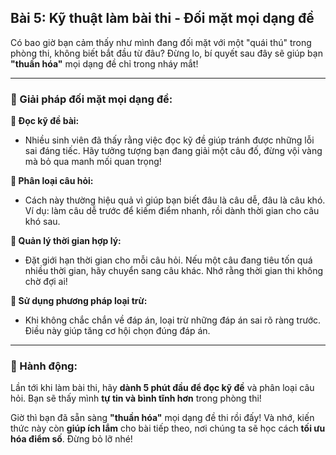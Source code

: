 ## Bài 5: Kỹ thuật làm bài thi - Đối mặt mọi dạng đề

Có bao giờ bạn cảm thấy như mình đang đối mặt với một "quái thú" trong phòng thi, không biết bắt đầu từ đâu? Đừng lo, bí quyết sau đây sẽ giúp bạn **"thuần hóa"** mọi dạng đề chỉ trong nháy mắt!

---

### 📌 Giải pháp đối mặt mọi dạng đề:

**🔹 Đọc kỹ đề bài:**
- Nhiều sinh viên đã thấy rằng việc đọc kỹ đề giúp tránh được những lỗi sai đáng tiếc. Hãy tưởng tượng bạn đang giải một câu đố, đừng vội vàng mà bỏ qua manh mối quan trọng!

**🔹 Phân loại câu hỏi:**
- Cách này thường hiệu quả vì giúp bạn biết đâu là câu dễ, đâu là câu khó. Ví dụ: làm câu dễ trước để kiếm điểm nhanh, rồi dành thời gian cho câu khó sau.

**🔹 Quản lý thời gian hợp lý:**
- Đặt giới hạn thời gian cho mỗi câu hỏi. Nếu một câu đang tiêu tốn quá nhiều thời gian, hãy chuyển sang câu khác. Nhớ rằng thời gian thi không chờ đợi ai!

**🔹 Sử dụng phương pháp loại trừ:**
- Khi không chắc chắn về đáp án, loại trừ những đáp án sai rõ ràng trước. Điều này giúp tăng cơ hội chọn đúng đáp án.

---

### 🚀 Hành động:

Lần tới khi làm bài thi, hãy **dành 5 phút đầu để đọc kỹ đề** và phân loại câu hỏi. Bạn sẽ thấy mình **tự tin và bình tĩnh hơn** trong phòng thi!

Giờ thì bạn đã sẵn sàng **"thuần hóa"** mọi dạng đề thi rồi đấy! Và nhớ, kiến thức này còn **giúp ích lắm** cho bài tiếp theo, nơi chúng ta sẽ học cách **tối ưu hóa điểm số**. Đừng bỏ lỡ nhé!